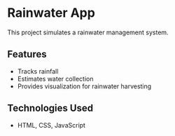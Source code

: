 # Rainwater App

This project simulates a rainwater management system.

## Features
- Tracks rainfall
- Estimates water collection
- Provides visualization for rainwater harvesting

## Technologies Used
- HTML, CSS, JavaScript
  
